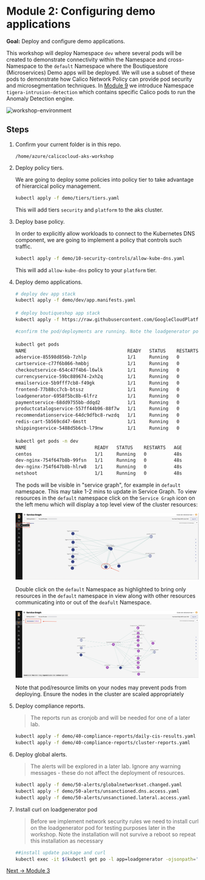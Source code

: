 # Module 2: Configuring demo applications

**Goal:** Deploy and configure demo applications.

This workshop will deploy Namespace `dev` where several pods will be created to demonstrate connectivity within the Namespace and cross-Namespace to the `default` Namespace where the Boutiquestore (Microservices) Demo apps will be deployed. We will use a subset of these pods to demonstrate how Calico Network Policy can provide pod security and microsegmentation techniques.
In [Module 9](../modules/anomaly-detection.md) we introduce Namespace `tigera-intrusion-detection` which contains specific Calico pods to run the Anomaly Detection engine.
<br>

![workshop-environment](../img/workshop-environment.png)

## Steps

1. Confirm your current folder is in this repo.

   ```text
   /home/azure/calicocloud-aks-workshop
   ```

2. Deploy policy tiers.

    We are going to deploy some policies into policy tier to take advantage of hierarcical policy management.

    ```bash
    kubectl apply -f demo/tiers/tiers.yaml
    ```

    This will add tiers `security` and `platform` to the aks cluster.

3. Deploy base policy.

    In order to explicitly allow workloads to connect to the Kubernetes DNS component, we are going to implement a policy that controls such traffic.

    ```bash
    kubectl apply -f demo/10-security-controls/allow-kube-dns.yaml
    ```

    This will add `allow-kube-dns` policy to your `platform` tier.

4. Deploy demo applications.

    ```bash
    # deploy dev app stack
    kubectl apply -f demo/dev/app.manifests.yaml

    # deploy boutiqueshop app stack
    kubectl apply -f https://raw.githubusercontent.com/GoogleCloudPlatform/microservices-demo/master/release/kubernetes-manifests.yaml
    ```

    ```bash
    #confirm the pod/deployments are running. Note the loadgenerator pod waits for the frontend pod to respond to http calls before coming up and can take a few minutes. Eventually, the status of the pods in the default namespace will look as follows: 
    
    kubectl get pods
    NAME                                     READY   STATUS    RESTARTS   AGE
    adservice-85598d856b-7zhlp               1/1     Running   0          113s
    cartservice-c77f6b866-hmbbj              1/1     Running   0          114s
    checkoutservice-654c47f4b6-l6wlk         1/1     Running   0          115s
    currencyservice-59bc889674-2xh2q         1/1     Running   0          114s
    emailservice-5b9fff7cb8-f49gk            1/1     Running   0          115s
    frontend-77b88cc7cb-btssz                1/1     Running   0          115s
    loadgenerator-6958f5bc8b-6lfrz           1/1     Running   0          114s
    paymentservice-68dd9755bb-ddqd2          1/1     Running   0          114s
    productcatalogservice-557ff44b96-88f7w   1/1     Running   0          114s
    recommendationservice-64dc9dfbc8-rwzdq   1/1     Running   0          115s
    redis-cart-5b569cd47-6mstt               1/1     Running   0          114s
    shippingservice-5488d5b6cb-l79nw         1/1     Running   0          114s

    kubectl get pods -n dev
    NAME                         READY   STATUS    RESTARTS   AGE
    centos                       1/1     Running   0          48s
    dev-nginx-754f647b8b-99fsn   1/1     Running   0          48s
    dev-nginx-754f647b8b-hlrw8   1/1     Running   0          48s
    netshoot                     1/1     Running   0          48s
    ```

    The pods will be visible in "service graph", for example in `default` namespace. This may take 1-2 mins to update in Service Graph. To view resources in the `default` namespace click on the `Service Graph` icon on the left menu which will display a top level view of the cluster resources:
    <br>

    ![service-graph-top level](../img/service-graph-top-level.png)

    Double click on the `default` Namespace as highlighted to bring only resources in the `default` namespace in view along with other resources communicating into or out of the `deafult` Namespace.
    <br>

      ![service-graph-default](../img/service-graph-default.png)

    Note that pod/resource limits on your nodes may prevent pods from deploying. Ensure the nodes in the cluster are scaled appropriately

5. Deploy compliance reports.

    >The reports run as cronjob and will be needed for one of a later lab.

    ```bash
    kubectl apply -f demo/40-compliance-reports/daily-cis-results.yaml
    kubectl apply -f demo/40-compliance-reports/cluster-reports.yaml
    ```

6. Deploy global alerts.

    >The alerts will be explored in a later lab. Ignore any warning messages - these do not affect the deployment of resources.

    ```bash
    kubectl apply -f demo/50-alerts/globalnetworkset.changed.yaml
    kubectl apply -f demo/50-alerts/unsanctioned.dns.access.yaml
    kubectl apply -f demo/50-alerts/unsanctioned.lateral.access.yaml
    ```

7. Install curl on loadgenerator pod

    > Before we implement network security rules we need to install curl on the loadgenerator pod for testing purposes later in the workshop. Note the installation will not survive a reboot so repeat this installation as necessary

    ```bash
    ##install update package and curl
    kubectl exec -it $(kubectl get po -l app=loadgenerator -ojsonpath='{.items[0].metadata.name}') -- sh -c 'apt-get update && apt install curl -y'
    ```

[Next -> Module 3](../modules/pod-access-controls.md)
